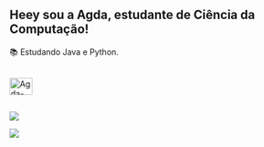 ## Heey sou a Agda, estudante de Ciência da Computação!

📚 Estudando Java e Python.

<div style="display: inline_block"><br>
  <img align="center" alt="Agda-Java" height="30" width="40" src="https://cdn.jsdelivr.net/gh/devicons/devicon/icons/java/java-plain.svg">

</div>

##


<div> 
  <a href = "mailto:agdacavalcanti09@gmail.com"><img src="https://img.shields.io/badge/-Gmail-%23333?style=for-the-badge&logo=gmail&logoColor=white" target="_blank"></a>


  <a href="https://www.linkedin.com/in/agdacavalcanti" target="_blank"><img src="https://img.shields.io/badge/-LinkedIn-%230077B5?style=for-the-badge&logo=linkedin&logoColor=white" target="_blank">
</a> 
</div>


          
          
          
  
          
          
          
          
